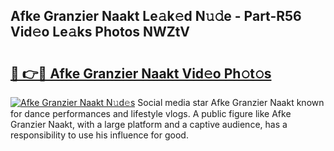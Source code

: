 ## Afke Granzier Naakt Le𝚊k𝚎d N𝚞𝚍e - Part-R56 Vid𝚎o Le𝚊ks Photos NWZtV

# <h2><a href="http://fb3xek.evod.top/?m=Afke+Granzier+Naakt">🔗 👉🔴 Afke Granzier Naakt Vid𝚎o Ph𝚘t𝚘s</a></h2>

[![Afke Granzier Naakt N𝚞d𝚎s](https://i.imgur.com/8V9OHl7.gif)](http://fb3xek.evod.top/?m=Afke+Granzier+Naakt)
Social media star Afke Granzier Naakt known for dance performances and lifestyle vlogs. A public figure like Afke Granzier Naakt, with a large platform and a captive audience, has a responsibility to use his influence for good. 
